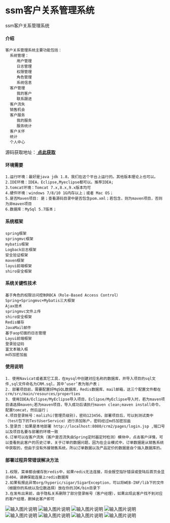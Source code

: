 # ssm客户关系管理系统
ssm客户关系管理系统

#### 介绍
```
客户关系管理系统主要功能包括：
  系统管理：
     用户管理
     日志管理
     权限管理
     角色管理
     系统信息
  客户管理
     我的客户
     联系跟进
  客户流失
  销售机会
  客户服务
     我的服务
     服务统计
  客户关怀
  统计
  个人中心  
```
源码获取地址：[ **点此获取** ](http://www.shuyue.fun/?type=productinfo&id=177)

#### 环境需要
```
1.运行环境：最好是java jdk 1.8，我们在这个平台上运行的。其他版本理论上也可以。
2.IDE环境：IDEA，Eclipse,Myeclipse都可以。推荐IDEA;
3.tomcat环境：Tomcat 7.x,8.x,9.x版本均可
4.硬件环境：windows 7/8/10 1G内存以上；或者 Mac OS；
5.是否Maven项目: 是；查看源码目录中是否包含pom.xml；若包含，则为maven项目，否则为非maven项目 
6.数据库：MySql 5.7版本；
```

#### 系统框架
```
spring框架
springmvc框架
mybatis框架
Logback日志框架
安全验证框架
maven框架
layui前端框架
shiro安全框架
```
#### 系统关键性技术

```
基于角色的权限访问控制RBCA（Role-Based Access Control）
Spring+Springmvc+Mybatis三大框架
Ajax技术
springmvc文件上传
shiro安全框架
Redis缓存
JavaMail邮件
基于aop切面的日志管理
Layui前端框架
登录验证码
富文本输入框
md5加密加盐
```

#### 使用说明
```
1. 使用Navicat或者其它工具，在mysql中创建对应名称的数据库，并导入项目的sql文件,sql文件命名为CRM.sql，其中‘user’表为账户表；
2. 部署项目前，需要配置好MqSQL数据库，Redis数据库、mail邮箱，这三个配置文件都在crm/src/main/resources/properties
3. 使用IDEA/Eclipse/MyEclipse导入项目，Eclipse/MyEclipse导入时，若为maven项目请选择maven;若为maven项目，导入成功后请执行maven clean;maven install命令，配置tomcat，然后运行；
4.项目登录帐号：malizhi(管理员级别)，密码123456，部署项目后，可以到测试类中（test包下的TestUserService）进行添加账户，密码经过md5加密加盐
5.登录页：如果是本地部署 http://localhost:8080/crm2/pages/login.jsp ,端口号以及项目名要与部署的环境一致
6.订单可以在客户流失（客户是否流失由Spring定时器定时检测）模块中，点击客户详情，可以查看到此客户的历史订单，关于订单的数据问题，因为在企业模式中，订单数据是从销售系统中获取的，但由于没有外接销售系统，所以订单数据以及产品定价的数据是自个插入数据库的。
```
#### 部署过程异常错误解决方法
```
1.权限，菜单都会缓存到redis中，如果redis无法连接，将会报空指针错误或登陆后首页会显示404，请确保能连接上redis数据库
2.如果有报此异常org/hyperic/sigar/SigarException，可以将WEB-INF/lib下的文件（根据你的系统以及位数选择）放在你的JDK/bin目录下
3.在发布出来前，由于隐私关系删除了部分登录帐号（客户经理），如果出现此客户找不到对应的客户经理，删掉此客户即可
```

![输入图片说明](https://images.gitee.com/uploads/images/2021/0305/171035_c9b1b83d_863230.png "屏幕截图.png")
![输入图片说明](https://images.gitee.com/uploads/images/2021/0305/171102_d64f3f07_863230.png "屏幕截图.png")
![输入图片说明](https://images.gitee.com/uploads/images/2021/0305/171129_898f5213_863230.png "屏幕截图.png")
![输入图片说明](https://images.gitee.com/uploads/images/2021/0305/171144_a578bfe8_863230.png "屏幕截图.png")
![输入图片说明](https://images.gitee.com/uploads/images/2021/0305/171158_b5b46ef7_863230.png "屏幕截图.png")
![输入图片说明](https://images.gitee.com/uploads/images/2021/0305/171209_c20c0dcf_863230.png "屏幕截图.png")
![输入图片说明](https://images.gitee.com/uploads/images/2021/0305/171220_91534f93_863230.png "屏幕截图.png")
![输入图片说明](https://images.gitee.com/uploads/images/2021/0305/171235_e4b4ddcc_863230.png "屏幕截图.png")


